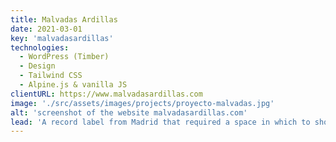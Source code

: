 ```yaml
---
title: Malvadas Ardillas
date: 2021-03-01
key: 'malvadasardillas'
technologies:
  - WordPress (Timber)
  - Design
  - Tailwind CSS
  - Alpine.js & vanilla JS
clientURL: https://www.malvadasardillas.com
image: './src/assets/images/projects/proyecto-malvadas.jpg'
alt: 'screenshot of the website malvadasardillas.com'
lead: 'A record label from Madrid that required a space in which to show the activity of their artists as a cultural magazine. Both the label and their musical projects have a lot of personality and their own style, so the web design had to adapt to them and capture their essence.'
---
```

